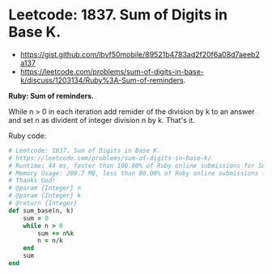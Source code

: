 # Leetcode: 1837. Sum of Digits in Base K.

- https://gist.github.com/lbvf50mobile/89521b4783ad2f20f6a08d7aeeb2a137
- https://leetcode.com/problems/sum-of-digits-in-base-k/discuss/1203134/Ruby%3A-Sum-of-reminders.

**Ruby: Sum of reminders.**

While n > 0 in each iteration add remider of the division by k to an answer and set n as divident of integer division n by k. That's it.

Ruby code:
```Ruby
# Leetcode: 1837. Sum of Digits in Base K.
# https://leetcode.com/problems/sum-of-digits-in-base-k/
# Runtime: 44 ms, faster than 100.00% of Ruby online submissions for Sum of Digits in Base K.
# Memory Usage: 209.7 MB, less than 80.00% of Ruby online submissions for Sum of Digits in Base K.
# Thanks God!
# @param {Integer} n
# @param {Integer} k
# @return {Integer}
def sum_base(n, k)
    sum = 0
    while n > 0
        sum += n%k
        n = n/k
    end
    sum
end
```

